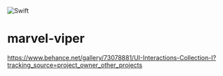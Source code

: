 ![Swift](https://github.com/gabrieldluca/movies-viper/workflows/Swift/badge.svg?branch=master)

# marvel-viper
https://www.behance.net/gallery/73078881/UI-Interactions-Collection-I?tracking_source=project_owner_other_projects



